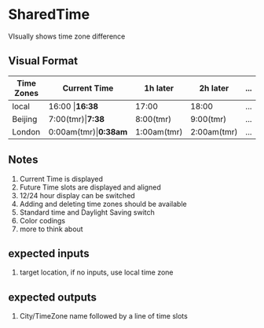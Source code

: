 # SharedTime
VIsually shows time zone difference

## Visual Format

|Time Zones|Current Time|1h later|2h later|...|
|--|--|--|--|--|
|local|16:00 \|**16:38**|17:00|18:00|...|
|Beijing|7:00(tmr)\|**7:38**|8:00(tmr)|9:00(tmr)|...|
|London|0:00am(tmr)\|**0:38am**|1:00am(tmr)|2:00am(tmr)|...|

## Notes
1. Current Time is displayed
2. Future Time slots are displayed and aligned
3. 12/24 hour display can be switched
4. Adding and deleting time zones should be available
5. Standard time and Daylight Saving switch
6. Color codings
7. more to think about

## expected inputs
1. target location, if no inputs, use local time zone

## expected outputs
1. City/TimeZone name followed by a line of time slots